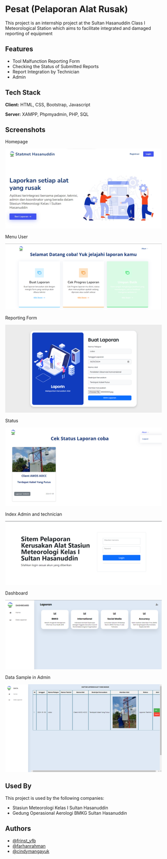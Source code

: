 
# Pesat (Pelaporan Alat Rusak)

This project is an internship project at the Sultan Hasanuddin Class I Meteorological Station which aims to facilitate integrated and damaged reporting of equipment


## Features

- Tool Malfunction Reporting Form
- Checking the Status of Submitted Reports
- Report Integration by Technician
- Admin

## Tech Stack

**Client:** HTML, CSS, Bootstrap, Javascript

**Server:** XAMPP, Phpmyadmin, PHP, SQL


## Screenshots

Homepage

![App Screenshot](https://github.com/farhanrn/PESAT/blob/main/screenshots/user-homepage.jpeg?raw=true)

Menu User

![Menu](https://github.com/farhanrn/PESAT/blob/main/screenshots/user%20menu.png?raw=true)

Reporting Form

![form](https://github.com/farhanrn/PESAT/blob/main/screenshots/user_form.png?raw=true)


Status

![App Screenshot](https://github.com/farhanrn/PESAT/blob/main/screenshots/status.png?raw=true)

Index Admin and technician

![App Screenshot](https://github.com/farhanrn/PESAT/blob/main/screenshots/index-admin-technician.png?raw=true)

Dashboard

![](https://github.com/farhanrn/PESAT/blob/main/screenshots/admin_dashboard.png?raw=true)

Data Sample in Admin

![](https://github.com/farhanrn/PESAT/blob/main/screenshots/admin.png?raw=true)
## Used By

This project is used by the following companies:

- Stasiun Meteorologi Kelas I Sultan Hasanuddin
- Gedung Operasional Aerologi BMKG Sultan Hasanuddin

## Authors

- [@frinst_yfb](https://github.com/frinst21)
- [@farhanrahman](https://github.com/farhanrn)
- [@cindymangayuk](https://www.linkedin.com/in/cindy-mangayuk-212505231/)


